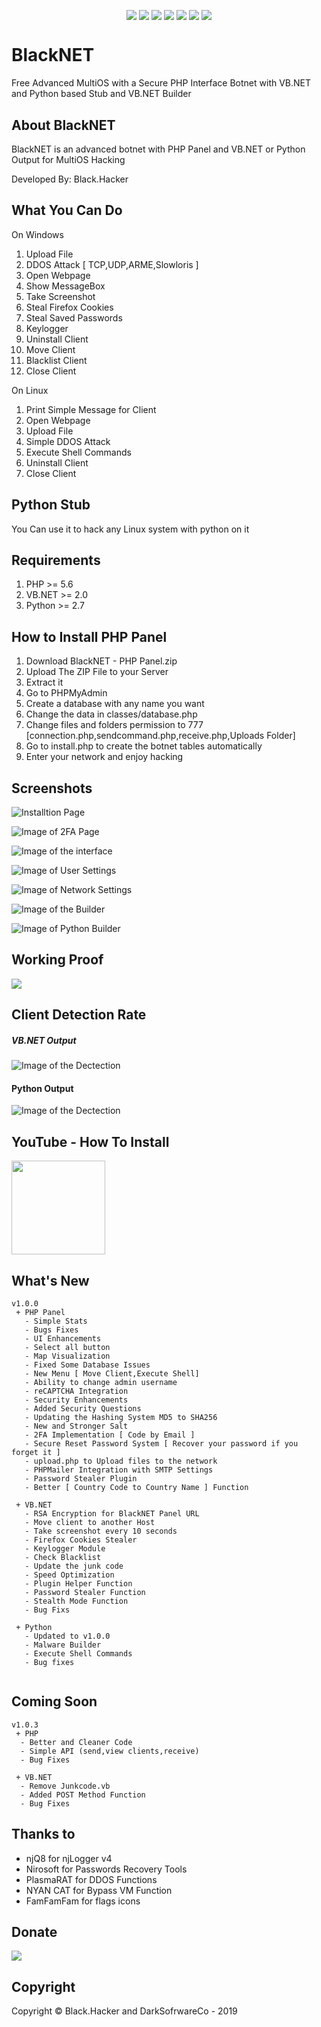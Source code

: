 <p align="center">
<img src="https://a.top4top.net/p_1104t3ole1.png" alt="" />
</p>

<p align="center">
 <a href="#"><img align="center" src="https://img.shields.io/github/repo-size/BlackHacker511/BlackNET" /></a>
 <a href="#"><img align="center" src="https://img.shields.io/github/issues-closed/BlackHacker511/BlackNET" /></a>
 <a href="#"><img align="center" src="https://img.shields.io/github/languages/top/BlackHacker511/BlackNET" /></a>
 <a href="#"><img align="center" src="https://img.shields.io/github/license/BlackHacker511/BlackNET" /></a>
 <a href="#"><img align="center" src="https://img.shields.io/github/v/release/BlackHacker511/BlackNET" /></a>
 <a href="#"><img align="center" src="https://img.shields.io/github/commits-since/BlackHacker511/BlackNET/v1.0.1" /></a>
 <a href="#"><img align="center" src="https://img.shields.io/github/stars/BlackHacker511/BlackNET?style=social" /></a>
</p>

# BlackNET
Free Advanced MultiOS with a Secure PHP Interface Botnet with VB.NET and Python based Stub and VB.NET Builder

## About BlackNET
BlackNET is an advanced botnet with PHP Panel and VB.NET or Python Output for MultiOS Hacking

Developed By: Black.Hacker

## What You Can Do
On Windows
 1. Upload File
 2. DDOS Attack [ TCP,UDP,ARME,Slowloris ]
 3. Open Webpage
 4. Show MessageBox
 5. Take Screenshot
 6. Steal Firefox Cookies
 7. Steal Saved Passwords
 8. Keylogger
 9. Uninstall Client
 10. Move Client
 11. Blacklist Client
 12. Close Client

On Linux
 1. Print Simple Message for Client
 2. Open Webpage
 3. Upload File
 4. Simple DDOS Attack
 5. Execute Shell Commands
 6. Uninstall Client
 7. Close Client

## Python Stub
You Can use it to hack any Linux system with python on it

## Requirements
1. PHP >= 5.6
2. VB.NET >= 2.0
3. Python >= 2.7


## How to Install PHP Panel
1. Download BlackNET - PHP Panel.zip
2. Upload The ZIP File to your Server
3. Extract it
4. Go to PHPMyAdmin
5. Create a database with any name you want
6. Change the data in classes/database.php
7. Change files and folders permission to 777 [connection.php,sendcommand.php,receive.php,Uploads Folder]
8. Go to install.php to create the botnet tables automatically
9. Enter your network and enjoy hacking

## Screenshots
![Installtion Page](https://i.imgur.com/RwNTwgs.png)

![Image of 2FA Page](https://i.imgur.com/v1zCoiv.png)

![Image of the interface](https://1.top4top.net/p_140189rdi1.png)

![Image of User Settings](https://3.top4top.net/p_1415ttdvo2.png)

![Image of Network Settings](https://4.top4top.net/p_1415i872p1.png)

![Image of the Builder](https://i.gyazo.com/e854e4049de3dd18396975a085638019.png)

![Image of Python Builder](https://i.gyazo.com/7c26976c0c41f23501825d395c219715.png)

## Working Proof
![](https://6.top4top.net/p_1327v2kiv1.gif)

## Client Detection Rate

##### VB.NET Output
![Image of the Dectection](https://antiscan.me/images/result/T4VSTbvyoCYJ.png)

#### Python Output
![Image of the Dectection](https://d.top4top.net/p_1107ly63e1.png)

## YouTube - How To Install
<a href="https://youtu.be/GyPdu20rC1A"><img src="https://1.top4top.net/p_1423q6dks1.png" alt="" width="150" hieght="150"></a>

## What's New

```
v1.0.0
 + PHP Panel
   - Simple Stats
   - Bugs Fixes
   - UI Enhancements
   - Select all button
   - Map Visualization
   - Fixed Some Database Issues 
   - New Menu [ Move Client,Execute Shell]
   - Ability to change admin username
   - reCAPTCHA Integration
   - Security Enhancements
   - Added Security Questions
   - Updating the Hashing System MD5 to SHA256
   - New and Stronger Salt
   - 2FA Implementation [ Code by Email ]
   - Secure Reset Password System [ Recover your password if you forget it ]
   - upload.php to Upload files to the network
   - PHPMailer Integration with SMTP Settings
   - Password Stealer Plugin
   - Better [ Country Code to Country Name ] Function 
   
 + VB.NET
   - RSA Encryption for BlackNET Panel URL
   - Move client to another Host
   - Take screenshot every 10 seconds
   - Firefox Cookies Stealer
   - Keylogger Module
   - Check Blacklist
   - Update the junk code
   - Speed Optimization
   - Plugin Helper Function
   - Password Stealer Function
   - Stealth Mode Function
   - Bug Fixs
   
 + Python
   - Updated to v1.0.0
   - Malware Builder
   - Execute Shell Commands
   - Bug fixes
  
```

## Coming Soon
```
v1.0.3
 + PHP
  - Better and Cleaner Code
  - Simple API (send,view clients,receive)
  - Bug Fixes
  
 + VB.NET
  - Remove Junkcode.vb
  - Added POST Method Function
  - Bug Fixes
```

## Thanks to
- njQ8 for njLogger v4
- Nirosoft for Passwords Recovery Tools
- PlasmaRAT for DDOS Functions 
- NYAN CAT for Bypass VM Function
- FamFamFam for flags icons

## Donate
<a target="_blank" href="https://www.paypal.com/cgi-bin/webscr?cmd=_donations&business=farisksa79%40gmail.com&item_name=BlackNET+Development&currency_code=USD&source=url"><img src="https://www.paypalobjects.com/en_US/i/btn/btn_donateCC_LG.gif" /></a>

## Copyright
Copyright © Black.Hacker and DarkSofrwareCo - 2019
